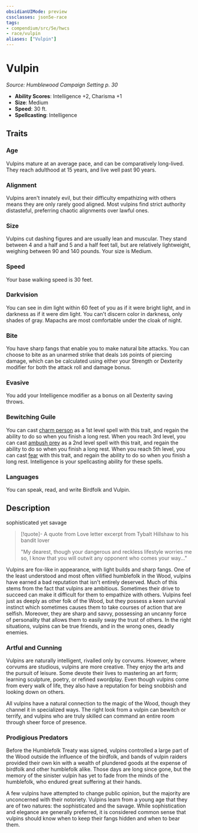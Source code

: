 ```yaml
---
obsidianUIMode: preview
cssclasses: json5e-race
tags:
- compendium/src/5e/hwcs
- race/vulpin
aliases: ["Vulpin"]
---
```

# Vulpin
*Source: Humblewood Campaign Setting p. 30*  

- **Ability Scores**: Intelligence +2, Charisma +1
- **Size**: Medium
- **Speed**: 30 ft.
- **Spellcasting**: Intelligence

## Traits

### Age

Vulpins mature at an average pace, and can be comparatively long-lived. They reach adulthood at 15 years, and live well past 90 years.

### Alignment

Vulpins aren't innately evil, but their difficulty empathizing with others means they are only rarely good aligned. Most vulpins find strict authority distasteful, preferring chaotic alignments over lawful ones.

### Size

Vulpins cut dashing figures and are usually lean and muscular. They stand between 4 and a half and 5 and a half feet tall, but are relatively lightweight, weighing between 90 and 140 pounds. Your size is Medium.

### Speed

Your base walking speed is 30 feet.

### Darkvision

You can see in dim light within 60 feet of you as if it were bright light, and in darkness as if it were dim light. You can't discern color in darkness, only shades of gray. Mapachs are most comfortable under the cloak of night.

### Bite

You have sharp fangs that enable you to make natural bite attacks. You can choose to bite as an unarmed strike that deals `1d6` points of piercing damage, which can be calculated using either your Strength or Dexterity modifier for both the attack roll and damage bonus.

### Evasive

You add your Intelligence modifier as a bonus on all Dexterity saving throws.

### Bewitching Guile

You can cast [charm person](/Systems/5e/spells/charm-person.md) as a 1st level spell with this trait, and regain the ability to do so when you finish a long rest. When you reach 3rd level, you can cast [ambush prey](/Systems/5e/spells/ambush-prey-hwcs.md) as a 2nd level spell with this trait, and regain the ability to do so when you finish a long rest. When you reach 5th level, you can cast [fear](/Systems/5e/spells/fear.md) with this trait, and regain the ability to do so when you finish a long rest. Intelligence is your spellcasting ability for these spells.

### Languages

You can speak, read, and write Birdfolk and Vulpin.

## Description

sophisticated yet savage

> [!quote]- A quote from Love letter excerpt from Tybalt Hillshaw to his bandit lover  
> 
> "My dearest, though your dangerous and reckless lifestyle worries me so, I know that you will outwit any opponent who comes your way..."

Vulpins are fox-like in appearance, with light builds and sharp fangs. One of the least understood and most often vilified humblefolk in the Wood, vulpins have earned a bad reputation that isn't entirely deserved. Much of this stems from the fact that vulpins are ambitious. Sometimes their drive to succeed can make it difficult for them to empathize with others. Vulpins feel just as deeply as other folk of the Wood, but they possess a keen survival instinct which sometimes causes them to take courses of action that are selfish. Moreover, they are sharp and savvy, possessing an uncanny force of personality that allows them to easily sway the trust of others. In the right situations, vulpins can be true friends, and in the wrong ones, deadly enemies.

### Artful and Cunning

Vulpins are naturally intelligent, rivalled only by corvums. However, where corvums are studious, vulpins are more creative. They enjoy the arts and the pursuit of leisure. Some devote their lives to mastering an art form; learning sculpture, poetry, or refined swordplay. Even though vulpins come from every walk of life, they also have a reputation for being snobbish and looking down on others.

All vulpins have a natural connection to the magic of the Wood, though they channel it in specialized ways. The right look from a vulpin can bewitch or terrify, and vulpins who are truly skilled can command an entire room through sheer force of presence.

### Prodigious Predators

Before the Humblefolk Treaty was signed, vulpins controlled a large part of the Wood outside the influence of the birdfolk, and bands of vulpin raiders provided their own kin with a wealth of plundered goods at the expense of birdfolk and other humblefolk alike. Those days are long since gone, but the memory of the sinister vulpin has yet to fade from the minds of the humblefolk, who endured great suffering at their hands.

A few vulpins have attempted to change public opinion, but the majority are unconcerned with their notoriety. Vulpins learn from a young age that they are of two natures: the sophisticated and the savage. While sophistication and elegance are generally preferred, it is considered common sense that vulpins should know when to keep their fangs hidden and when to bear them.